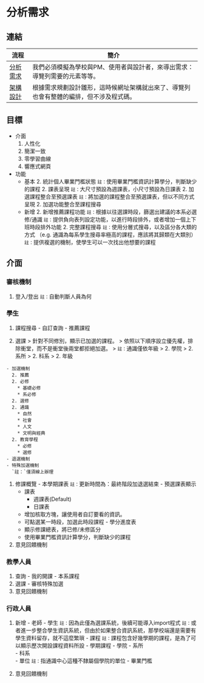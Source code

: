 # 分析需求

## 連結
流程|簡介
-------|---------
[分析需求](./requirement.md)|我們必須模擬為學校與PM、使用者與設計者，來導出需求：導覽列需要的元素等等。
[架構設計](./design.md)|根據需求規劃設計雛形，這時候網址架構就出來了、導覽列也會有整體的編排，但不涉及程式碼。

## 目標
  - 介面
    1. 人性化
    1. 簡潔一致
    1. 零學習曲線
    1. 響應式網頁
  - 功能
    + 基本
      2. 統計個人畢業門檻狀態
        `註：`使用畢業門檻資訊計算學分，判斷缺少的課程
      2. 課表呈現
        `註：`大尺寸預設為週課表，小尺寸預設為日課表
      2. 加選課程整合至預選課表
        `註：`將加選的課程整合至預選課表，但以不同方式呈現
      2. 加選功能整合至課程搜尋
    + 新增
      2. 新增推薦課程功能
        `註：`根據以往選課時段，篩選出建議的本系必選修/通識
        `註：`提供負向表列設定功能，以進行時段排外，或者增加一個上下班時段排外功能
      2. 完整課程搜尋
        `註：`使用分層式搜尋，以及區分各大類的方式
          （e.g. 通識為每系學生搜尋率極高的課程，應該將其歸類在大類別）
        `註：`提供複選的機制，使學生可以一次找出他想要的課程

## 介面
### 審核機制
  1. 登入/登出
    `註：`自動判斷人員為何

### 學生
  1. 課程搜尋
    - 自訂查詢
    - 推薦課程

  1. 選課
    > 針對不同修別，顯示已加選的課程。
    > 依照以下順序設立優先權，排除衝堂，而不是衝堂後兩堂都拒絕加選。
    > `註：`通識僅依年級
    > 2. 學院
    > 2. 系所
    > 2. 科系
    > 2. 年級

    - 加選機制
      2. 推薦
      2. 必修
        * 基礎必修
        * 系必修
      2. 選修
      2. 通識
        * 自然
        * 社會
        * 人文
        * 文明與經典
      2. 教育學程
        * 必修
        * 選修
    - 退選機制
    - 特殊加選機制
      `註：`僅須線上辦理

  1. 修課概覽
    - 本學期課表
      `註：`更新時間為：最終階段加退選結束
    - 預選課表顯示
      * 課表
        + 週課表(Default)
        + 日課表
      * 增加核取方塊，讓使用者自訂要看的資訊。
      * 可點選某一時段，加選此時段課程
    - 學分進度表
      * 顯示修課總表，將已修/未修區分
      * 使用畢業門檻資訊計算學分，判斷缺少的課程
  1. 意見回饋機制

### 教學人員
  1. 查詢
    - 我的開課
    - 本系課程
  1. 選課
    - 審核特殊加選
  1. 意見回饋機制

### 行政人員
  1. 新增
    - 老師
    - 學生
      `註：`因為此僅為選課系統，後續可能導入import程式
      `註：`或者進一步整合學生資訊系統，但由於如果整合資訊系統，那學校端還是需要有學生資料留存，就不這麼繁瑣
    - 課程
      `註：`課程包含好幾學期的課程，是為了可以顯示歷次開設課程資料所設
    - 學期課程
    - 學院
    - 系所  
    - 科系  
    - 單位
      `註：`指通識中心這種不隸屬個學院的單位
    - 畢業門檻

  1. 意見回饋機制
